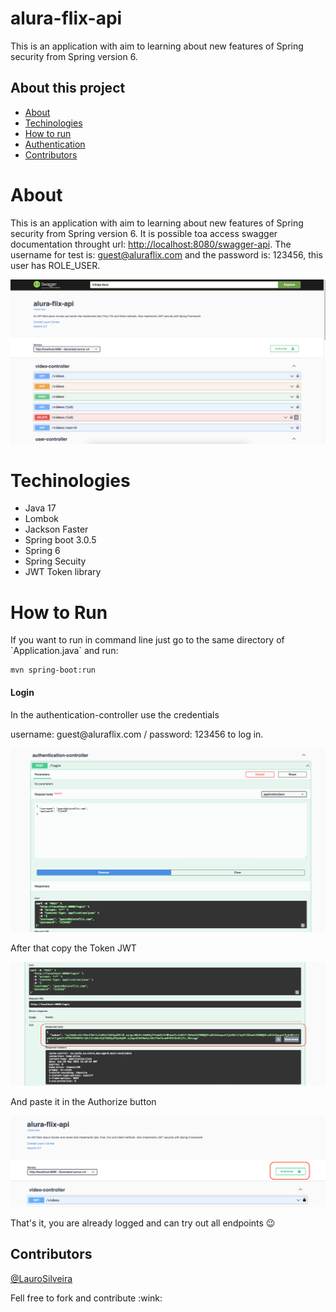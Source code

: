 # alura-flix-api

<p>This is an application with aim to learning about new features of Spring security from Spring version 6.<p/>

## About this project
* [About](#about)
* [Techinologies](#techinologies)
* [How to run](#how-to-run)
* [Authentication](#login)
* [Contributors](#contributors)

# About 
This is an application with aim to learning about new features of Spring security from Spring version 6.
It is possible toa access swagger documentation throught url: [http://localhost:8080/swagger-api](http://localhost:8080/swagger-ui/index.html).
The username for test is: guest@aluraflix.com and the password is: 123456, this user has ROLE_USER.

![alura-flix-api-swagger.png](data%2Falura-flix-api-swagger.png)

# Techinologies
- Java 17
- Lombok
- Jackson Faster
- Spring boot 3.0.5
- Spring 6
- Spring Secuity
- JWT Token library

# How to Run
<p>If you want to run in command line just go to the same directory of `Application.java` and run: <p/>

```shell
mvn spring-boot:run
```

#### Login
<p>In the authentication-controller use the credentials<p/>
<p>username: guest@aluraflix.com / password: 123456 to log in.<p/>

![login.png](data%2Flogin.png)

<p>After that copy the Token JWT<p/>

![token-jwt.png](data%2Ftoken-jwt.png)

<p>And paste it in the Authorize button<p/>

![authorize-token.png](data%2Fauthorize-token.png)

That's it, you are already logged and can try out all endpoints :wink:

## Contributors
[@LauroSilveira](https://github.com/LauroSilveira)

<p>Fell free to fork and contribute :wink:<p/>
